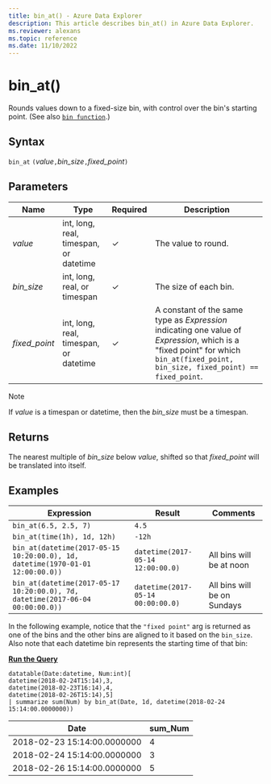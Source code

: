 ```yaml
---
title: bin_at() - Azure Data Explorer
description: This article describes bin_at() in Azure Data Explorer.
ms.reviewer: alexans
ms.topic: reference
ms.date: 11/10/2022
---
```

# bin_at()

Rounds values down to a fixed-size bin, with control over the bin's starting point.
(See also [`bin function`](./binfunction.md).)

## Syntax

`bin_at` `(`*value*`,`*bin_size*`,`*fixed_point*`)`

## Parameters

| Name | Type | Required | Description |
|--|--|--|--|
| *value* | int, long, real, timespan, or datetime | &check; | The value to round. |
| *bin_size* | int, long, real, or timespan | &check; | The size of each bin. |
| *fixed_point* | int, long, real, timespan, or datetime | &check; | A constant of the same type as *Expression* indicating one value of *Expression*, which is a "fixed point" for which `bin_at(fixed_point, bin_size, fixed_point) == fixed_point`.|

> [!NOTE]
> If *value* is a timespan or datetime, then the *bin_size* must be a timespan.

## Returns

The nearest multiple of *bin_size* below *value*, shifted so that *fixed_point*
will be translated into itself.

## Examples

|Expression                                                                    |Result                           |Comments                   |
|------------------------------------------------------------------------------|---------------------------------|---------------------------|
|`bin_at(6.5, 2.5, 7)`                                                         |`4.5`                            ||
|`bin_at(time(1h), 1d, 12h)`                                                   |`-12h`                           ||
|`bin_at(datetime(2017-05-15 10:20:00.0), 1d, datetime(1970-01-01 12:00:00.0))`|`datetime(2017-05-14 12:00:00.0)`|All bins will be at noon   |
|`bin_at(datetime(2017-05-17 10:20:00.0), 7d, datetime(2017-06-04 00:00:00.0))`|`datetime(2017-05-14 00:00:00.0)`|All bins will be on Sundays|

In the following example, notice that the `"fixed point"` arg is returned as one of the bins and the other bins are aligned to it based on the `bin_size`. Also note that each datetime bin represents the starting time of that bin:

[**Run the Query**](https://dataexplorer.azure.com/clusters/help/databases/Samples?query=H4sIAAAAAAAAA0tJLAHCpJxUDZfEklSrFCBRkpmbqqPgV5prlZlXohnNywUT1DAyMLTQNTDSNTIJMTS1MjTR1DHWwSZtHGJoBpY2wSptBtNtGsvLVaNQXJqbm1iUWZUKYmkA7dVUSKpUSMrMi08sAbtKR8EwRUcBiysUwOZYGRjoGUCApiYAxLxe/tAAAAA=)

```kusto
datatable(Date:datetime, Num:int)[
datetime(2018-02-24T15:14),3,
datetime(2018-02-23T16:14),4,
datetime(2018-02-26T15:14),5]
| summarize sum(Num) by bin_at(Date, 1d, datetime(2018-02-24 15:14:00.0000000)) 
```

|Date|sum_Num|
|---|---|
|2018-02-23 15:14:00.0000000|4|
|2018-02-24 15:14:00.0000000|3|
|2018-02-26 15:14:00.0000000|5|
